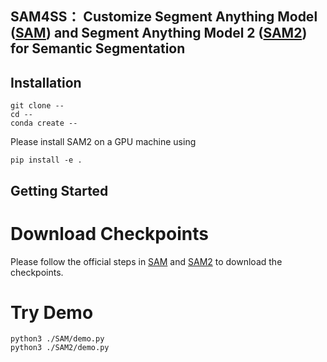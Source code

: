 ## SAM4SS： Customize **Segment Anything Model ([SAM](https://github.com/facebookresearch/segment-anything))** and **Segment Anything Model 2 ([SAM2](https://github.com/facebookresearch/segment-anything-2))** for **Semantic Segmentation**

## Installation

```
git clone --
cd --
conda create --
```

Please install SAM2 on a GPU machine using 

```
pip install -e .
```

## Getting Started

# Download Checkpoints

Please follow the official steps in [SAM](https://github.com/facebookresearch/segment-anything) and [SAM2](https://github.com/facebookresearch/segment-anything-2) to download the checkpoints.

# Try Demo

```
python3 ./SAM/demo.py
python3 ./SAM2/demo.py
```
